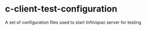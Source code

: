 # c-client-test-configuration
A set of configuration files used to start Infinispan server for testing
